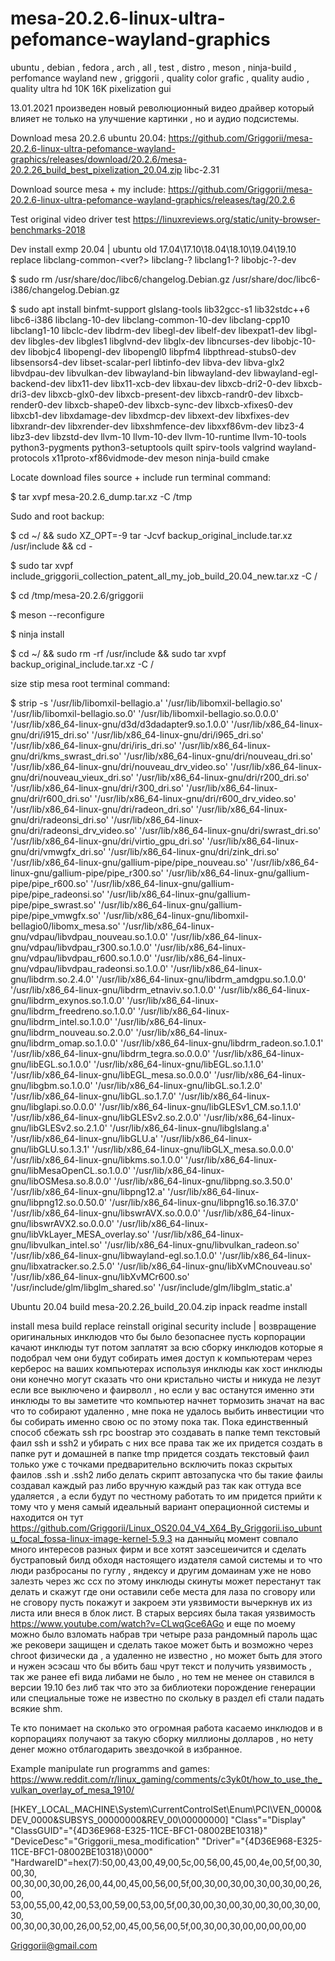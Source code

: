 # mesa-20.2.6-linux-ultra-pefomance-wayland-graphics
ubuntu , debian , fedora , arch , all  , test  , distro , meson , ninja-build , perfomance wayland new , griggorii , quality color grafic , quality audio , quality ultra hd 10K 16K pixelization gui

13.01.2021 произведен новый революционный видео драйвер который влияет не только на улучшение картинки , но и аудио подсистемы.

Download mesa 20.2.6 ubuntu 20.04: https://github.com/Griggorii/mesa-20.2.6-linux-ultra-pefomance-wayland-graphics/releases/download/20.2.6/mesa-20.2.26_build_best_pixelization_20.04.zip libc-2.31

Download source mesa + my include: https://github.com/Griggorii/mesa-20.2.6-linux-ultra-pefomance-wayland-graphics/releases/tag/20.2.6

Test original video driver test https://linuxreviews.org/static/unity-browser-benchmarks-2018

Dev install exmp 20.04 | ubuntu old 17.04\17.10\18.04\18.10\19.04\19.10 replace libclang-common-<ver?> libclang-? libclang1-? libobjc-?-dev 

$ sudo rm /usr/share/doc/libc6/changelog.Debian.gz /usr/share/doc/libc6-i386/changelog.Debian.gz

$ sudo apt install binfmt-support glslang-tools lib32gcc-s1 lib32stdc++6 libc6-i386 libclang-10-dev libclang-common-10-dev libclang-cpp10 libclang1-10 libclc-dev libdrm-dev libegl-dev libelf-dev libexpat1-dev libgl-dev libgles-dev libgles1 libglvnd-dev libglx-dev libncurses-dev libobjc-10-dev libobjc4 libopengl-dev libopengl0 libpfm4 libpthread-stubs0-dev libsensors4-dev libset-scalar-perl libtinfo-dev libva-dev libva-glx2 libvdpau-dev libvulkan-dev libwayland-bin libwayland-dev libwayland-egl-backend-dev libx11-dev libx11-xcb-dev libxau-dev libxcb-dri2-0-dev libxcb-dri3-dev libxcb-glx0-dev libxcb-present-dev libxcb-randr0-dev libxcb-render0-dev libxcb-shape0-dev libxcb-sync-dev libxcb-xfixes0-dev libxcb1-dev libxdamage-dev libxdmcp-dev libxext-dev libxfixes-dev libxrandr-dev libxrender-dev libxshmfence-dev libxxf86vm-dev libz3-4 libz3-dev libzstd-dev llvm-10 llvm-10-dev llvm-10-runtime llvm-10-tools python3-pygments python3-setuptools quilt spirv-tools valgrind wayland-protocols x11proto-xf86vidmode-dev meson ninja-build cmake

Locate download files source + include run terminal command:

$ tar xvpf mesa-20.2.6_dump.tar.xz -C /tmp

Sudo and root backup:

$ cd ~/ && sudo XZ_OPT=-9 tar -Jcvf backup_original_include.tar.xz /usr/include && cd -

$ sudo tar xvpf include_griggorii_collection_patent_all_my_job_build_20.04_new.tar.xz -C /

$ cd /tmp/mesa-20.2.6/griggorii

$ meson --reconfigure

$ ninja install

$ cd ~/ && sudo rm -rf /usr/include && sudo tar xvpf backup_original_include.tar.xz -C /

size stip mesa root terminal command:

$ strip -s '/usr/lib/libomxil-bellagio.a' '/usr/lib/libomxil-bellagio.so' '/usr/lib/libomxil-bellagio.so.0' '/usr/lib/libomxil-bellagio.so.0.0.0' '/usr/lib/x86_64-linux-gnu/d3d/d3dadapter9.so.1.0.0' '/usr/lib/x86_64-linux-gnu/dri/i915_dri.so' '/usr/lib/x86_64-linux-gnu/dri/i965_dri.so' '/usr/lib/x86_64-linux-gnu/dri/iris_dri.so' '/usr/lib/x86_64-linux-gnu/dri/kms_swrast_dri.so' '/usr/lib/x86_64-linux-gnu/dri/nouveau_dri.so' '/usr/lib/x86_64-linux-gnu/dri/nouveau_drv_video.so' '/usr/lib/x86_64-linux-gnu/dri/nouveau_vieux_dri.so' '/usr/lib/x86_64-linux-gnu/dri/r200_dri.so' '/usr/lib/x86_64-linux-gnu/dri/r300_dri.so' '/usr/lib/x86_64-linux-gnu/dri/r600_dri.so' '/usr/lib/x86_64-linux-gnu/dri/r600_drv_video.so' '/usr/lib/x86_64-linux-gnu/dri/radeon_dri.so' '/usr/lib/x86_64-linux-gnu/dri/radeonsi_dri.so' '/usr/lib/x86_64-linux-gnu/dri/radeonsi_drv_video.so' '/usr/lib/x86_64-linux-gnu/dri/swrast_dri.so' '/usr/lib/x86_64-linux-gnu/dri/virtio_gpu_dri.so' '/usr/lib/x86_64-linux-gnu/dri/vmwgfx_dri.so' '/usr/lib/x86_64-linux-gnu/dri/zink_dri.so' '/usr/lib/x86_64-linux-gnu/gallium-pipe/pipe_nouveau.so' '/usr/lib/x86_64-linux-gnu/gallium-pipe/pipe_r300.so' '/usr/lib/x86_64-linux-gnu/gallium-pipe/pipe_r600.so' '/usr/lib/x86_64-linux-gnu/gallium-pipe/pipe_radeonsi.so' '/usr/lib/x86_64-linux-gnu/gallium-pipe/pipe_swrast.so' '/usr/lib/x86_64-linux-gnu/gallium-pipe/pipe_vmwgfx.so' '/usr/lib/x86_64-linux-gnu/libomxil-bellagio0/libomx_mesa.so' '/usr/lib/x86_64-linux-gnu/vdpau/libvdpau_nouveau.so.1.0.0' '/usr/lib/x86_64-linux-gnu/vdpau/libvdpau_r300.so.1.0.0' '/usr/lib/x86_64-linux-gnu/vdpau/libvdpau_r600.so.1.0.0' '/usr/lib/x86_64-linux-gnu/vdpau/libvdpau_radeonsi.so.1.0.0' '/usr/lib/x86_64-linux-gnu/libdrm.so.2.4.0' '/usr/lib/x86_64-linux-gnu/libdrm_amdgpu.so.1.0.0' '/usr/lib/x86_64-linux-gnu/libdrm_etnaviv.so.1.0.0' '/usr/lib/x86_64-linux-gnu/libdrm_exynos.so.1.0.0' '/usr/lib/x86_64-linux-gnu/libdrm_freedreno.so.1.0.0' '/usr/lib/x86_64-linux-gnu/libdrm_intel.so.1.0.0' '/usr/lib/x86_64-linux-gnu/libdrm_nouveau.so.2.0.0' '/usr/lib/x86_64-linux-gnu/libdrm_omap.so.1.0.0' '/usr/lib/x86_64-linux-gnu/libdrm_radeon.so.1.0.1' '/usr/lib/x86_64-linux-gnu/libdrm_tegra.so.0.0.0' '/usr/lib/x86_64-linux-gnu/libEGL.so.1.0.0' '/usr/lib/x86_64-linux-gnu/libEGL.so.1.1.0' '/usr/lib/x86_64-linux-gnu/libEGL_mesa.so.0.0.0' '/usr/lib/x86_64-linux-gnu/libgbm.so.1.0.0' '/usr/lib/x86_64-linux-gnu/libGL.so.1.2.0' '/usr/lib/x86_64-linux-gnu/libGL.so.1.7.0' '/usr/lib/x86_64-linux-gnu/libglapi.so.0.0.0' '/usr/lib/x86_64-linux-gnu/libGLESv1_CM.so.1.1.0' '/usr/lib/x86_64-linux-gnu/libGLESv2.so.2.0.0' '/usr/lib/x86_64-linux-gnu/libGLESv2.so.2.1.0' '/usr/lib/x86_64-linux-gnu/libglslang.a' '/usr/lib/x86_64-linux-gnu/libGLU.a' '/usr/lib/x86_64-linux-gnu/libGLU.so.1.3.1' '/usr/lib/x86_64-linux-gnu/libGLX_mesa.so.0.0.0' '/usr/lib/x86_64-linux-gnu/libkms.so.1.0.0' '/usr/lib/x86_64-linux-gnu/libMesaOpenCL.so.1.0.0' '/usr/lib/x86_64-linux-gnu/libOSMesa.so.8.0.0' '/usr/lib/x86_64-linux-gnu/libpng.so.3.50.0' '/usr/lib/x86_64-linux-gnu/libpng12.a' '/usr/lib/x86_64-linux-gnu/libpng12.so.0.50.0' '/usr/lib/x86_64-linux-gnu/libpng16.so.16.37.0' '/usr/lib/x86_64-linux-gnu/libswrAVX.so.0.0.0' '/usr/lib/x86_64-linux-gnu/libswrAVX2.so.0.0.0' '/usr/lib/x86_64-linux-gnu/libVkLayer_MESA_overlay.so' '/usr/lib/x86_64-linux-gnu/libvulkan_intel.so' '/usr/lib/x86_64-linux-gnu/libvulkan_radeon.so' '/usr/lib/x86_64-linux-gnu/libwayland-egl.so.1.0.0' '/usr/lib/x86_64-linux-gnu/libxatracker.so.2.5.0' '/usr/lib/x86_64-linux-gnu/libXvMCnouveau.so' '/usr/lib/x86_64-linux-gnu/libXvMCr600.so' '/usr/include/glm/libglm_shared.so' '/usr/include/glm/libglm_static.a'

Ubuntu 20.04 build mesa-20.2.26_build_20.04.zip inpack readme install

install mesa build replace reinstall original security include | возвращение оригинальных инклюдов что бы было безопаснее пусть корпорации качают инклюды тут потом заплатят за всю сборку инклюдов которые я подобрал чем они будут собирать имея доступ к компьютерам через керберос на ваших компьютерах используя инклюды как хост инклюды они конечно могут сказать что они кристально чисты и никуда не лезут если все выключено и фаирволл , но если у вас останутся именно эти инклюды то вы заметите что компьютер начнет тормозить значат на вас что то собирают удаленно , мне пока не удалось выбить инвестиции что бы собирать именно свою ос по этому пока так. Пока единственный способ сбежать ssh rpc boostrap это создавать в папке темп текстовый фаил ssh и ssh2 и убирать с них все права так же их придется создать в папке рут и домашней в папке tmp придется создать текстовый фаил только уже с точками предварительно всключить показ скрытых фаилов .ssh и .ssh2 либо делать скрипт автозапуска что бы такие фаилы создавал каждый раз либо вручную каждый раз так как оттуда все удаляется , а если будут по честному работать то им придется прийти к тому что у меня самый идеальный вариант операционной системы и находится он тут  https://github.com/Griggorii/Linux_OS20.04_V4_X64_By_Griggorii.iso_ubuntu_focal_fossa-linux-image-kernel-5.9.3 на данныйц момент совпало много интересов разных фирм и все хотят заэсешеичится и сделать бустраповый билд обходя настоящего издателя самой системы и то что люди разбросаны по гуглу , яндексу и другим домаинам уже не ново залезть через жс ссх по этому инклюды скинуты может перестанут так делать и скажут где они оставили себе места для лаза по сговору или не сговору пусть покажут и закроем эти уязвимости вычеркнув их из листа или внеся в блок лист. В старых версиях была такая уязвимость https://www.youtube.com/watch?v=CLwqGce6AGo и еще по моему можно было взломать набрав три четыре раза рандомный пароль щас же рековери защищен и сделать такое может быть и возможно через chroot физически да , а удаленно не известно , но может быть для этого и нужен эсэсаш что бы вбить баш чрут текст и получить уязвимость , так же ранее efi вида либами не было , но тем не менее он ставился в версии 19.10 без либ так что это за библиотеки порождение генерации или специальные тоже не известно по скольку в раздел efi стали падать всякие shm.

Те кто понимает на сколько это огромная работа касаемо инклюдов и в корпорациях получают за такую сборку миллионы долларов , но нету денег можно отблагодарить звездочкой в избранное.

Example manipulate run programms and games: https://www.reddit.com/r/linux_gaming/comments/c3yk0t/how_to_use_the_vulkan_overlay_of_mesa_1910/

[HKEY_LOCAL_MACHINE\System\CurrentControlSet\Enum\PCI\VEN_0000&DEV_0000&SUBSYS_00000000&REV_00\00000000]
"Class"="Display"
"ClassGUID"="{4D36E968-E325-11CE-BFC1-08002BE10318}"
"DeviceDesc"="Griggorii_mesa_modification"
"Driver"="{4D36E968-E325-11CE-BFC1-08002BE10318}\\0000"
"HardwareID"=hex(7):50,00,43,00,49,00,5c,00,56,00,45,00,4e,00,5f,00,30,00,30,\
  00,30,00,30,00,26,00,44,00,45,00,56,00,5f,00,30,00,30,00,30,00,30,00,26,00,\
  53,00,55,00,42,00,53,00,59,00,53,00,5f,00,30,00,30,00,30,00,30,00,30,00,30,\
  00,30,00,30,00,26,00,52,00,45,00,56,00,5f,00,30,00,30,00,00,00,00,00

Griggorii@gmail.com




